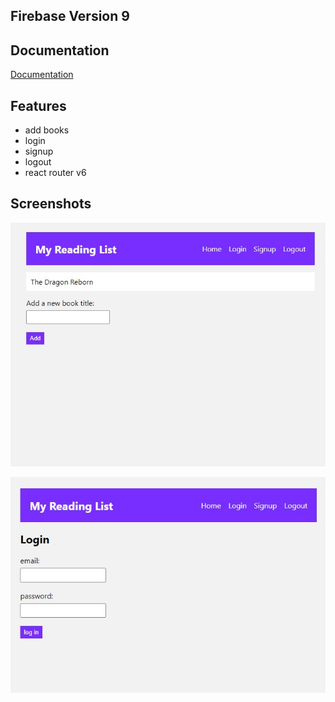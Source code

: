 ## Firebase Version 9

## Documentation

[Documentation](https://firebase.google.com/docs/guides?authuser=0)

## Features

- add books
- login
- signup
- logout
- react router v6

## Screenshots

![App Screenshot](./public/screen/one.jpg)

![App Screenshot](./public/screen/two.jpg)
